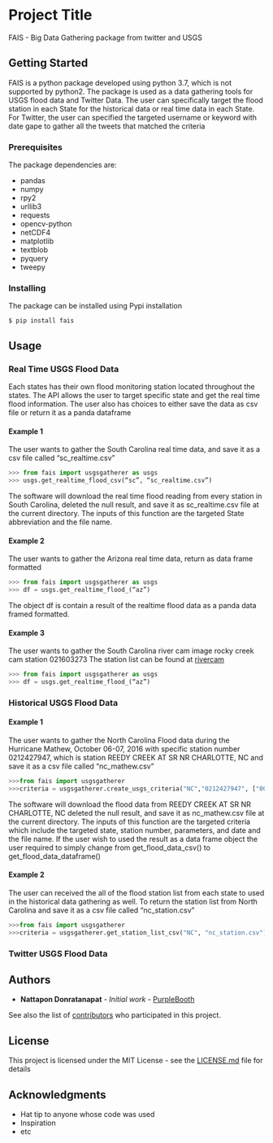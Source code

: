 # Project Title
FAIS - Big Data Gathering package from twitter and USGS

## Getting Started
FAIS is a python package developed using python 3.7, which is not supported by python2. The package is used as a data gathering tools for USGS flood data and Twitter Data. The user can specifically target the flood station in each State for the historical data or real time data in each State. For Twitter, the user can specified the targeted username or keyword with date gape to gather all the tweets that matched the criteria

### Prerequisites

The package dependencies are:            
*  pandas
*  numpy
*  rpy2
*  urllib3
*  requests
*  opencv-python
*  netCDF4
*  matplotlib
*  textblob
*  pyquery
*  tweepy


### Installing

The package can be installed using Pypi installation

    $ pip install fais


## Usage

### Real Time USGS Flood Data

Each states has their own flood monitoring station located throughout the states. The API allows the user to target specific state and get the real time flood information. The user also has choices to either save the data as csv file or return it as a panda dataframe

#### Example 1

The user wants to gather the South Carolina real time data, and save it as a csv file called “sc_realtime.csv”

```python
>>> from fais import usgsgatherer as usgs
>>> usgs.get_realtime_flood_csv(“sc”, “sc_realtime.csv”)

```
The software will download the real time flood reading from every station in South Carolina, deleted the null result, and save it as sc_realtime.csv file at the current directory. The inputs of this function are the targeted State abbreviation and the file name. 

#### Example 2
The user wants to gather the Arizona real time data, return as data frame formatted 

```python
>>> from fais import usgsgatherer as usgs
>>> df = usgs.get_realtime_flood_(“az”)

```
The object df is contain a result of the realtime flood data as a panda data framed formatted.

#### Example 3

The user wants to gather the South Carolina river cam image rocky creek cam station 021603273
The station list can be found at [rivercam]("https://www.usgs.gov/centers/sa-water/science/river-webcams-south-atlantic-water-science-center-georgia-north-and-south?qt-science_center_objects=0#qt-science_center_objects")

```python
>>> from fais import usgsgatherer as usgs
>>> df = usgs.get_realtime_flood_(“az”)

```

### Historical USGS Flood Data

#### Example 1
The user wants to gather the North Carolina Flood data during the Hurricane Mathew, October 06-07, 2016 with specific station number 0212427947, which is station REEDY CREEK AT SR NR CHARLOTTE, NC  and save it as a csv file called “nc_mathew.csv”

```python
>>>from fais import usgsgatherer
>>>criteria = usgsgatherer.create_usgs_criteria("NC","0212427947", ["00065", "00045","00060"], "2016-10-06", "2016-10-07") >>>usgs.get_flood_data_csv(criteria, "nc_mathew.csv")

```
The software will download the flood data from REEDY CREEK AT SR NR CHARLOTTE, NC deleted the null result, and save it as nc_mathew.csv file at the current directory. The inputs of this function are the targeted criteria which include the targeted state, station number, parameters, and date and the file name. 
If the user wish to used the result as a data frame object the user required to simply change from get_flood_data_csv() to get_flood_data_dataframe()

#### Example 2 
The user can received the all of the flood station list from each state to used in the historical data gathering as well. To return the station list from North Carolina and save it as a csv file called “nc_station.csv”

```python
>>>from fais import usgsgatherer
>>>criteria = usgsgatherer.get_station_list_csv("NC", "nc_station.csv")

```


### Twitter USGS Flood Data
## Authors


* **Nattapon Donratanapat** - *Initial work* - [PurpleBooth](https://github.com/PurpleBooth)

See also the list of [contributors](https://github.com/your/project/contributors) who participated in this project.

## License

This project is licensed under the MIT License - see the [LICENSE.md](LICENSE.md) file for details

## Acknowledgments

* Hat tip to anyone whose code was used
* Inspiration
* etc
